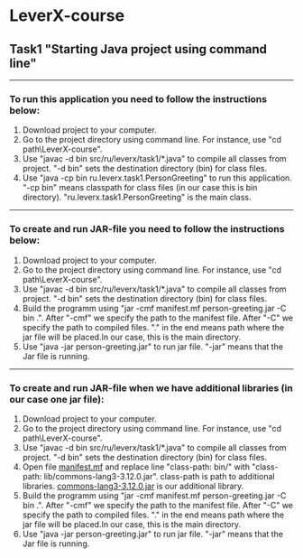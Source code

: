 # LeverX-course
## Task1 "Starting Java project using command line"
---
### To run this application you need to follow the instructions below:
1. Download project to your computer.
2. Go to the project directory using command line. For instance, use "cd path\LeverX-course".
3. Use "javac -d bin src/ru/leverx/task1/*.java" to compile all classes from project. "-d bin" sets the destination directory (bin) for class files.
4. Use "java -cp bin ru.leverx.task1.PersonGreeting" to run this application. "-cp bin" means classpath for class files (in our case this is bin directory). "ru.leverx.task1.PersonGreeting" is the main class.
---
### To create and run JAR-file you need to follow the instructions below:
1. Download project to your computer.
2. Go to the project directory using command line. For instance, use "cd path\LeverX-course".
3. Use "javac -d bin src/ru/leverx/task1/*.java" to compile all classes from project. "-d bin" sets the destination directory (bin) for class files.
4. Build the programm using "jar -cmf manifest.mf person-greeting.jar -C bin .". After "-cmf" we specify the path to the manifest file. After "-C" we specify the path to compiled files. "." in the end means path where the jar file will be placed.In our case, this is the main directory.
5. Use "java -jar person-greeting.jar" to run jar file. "-jar" means that the Jar file is running.
---
### To create and run JAR-file when we have additional libraries (in our case one jar file):
1. Download project to your computer.
2. Go to the project directory using command line. For instance, use "cd path\LeverX-course".
3. Use "javac -d bin src/ru/leverx/task1/*.java" to compile all classes from project. "-d bin" sets the destination directory (bin) for class files.
4. Open file [manifest.mf](manifest.mf) and replace line "class-path: bin/" with "class-path: lib/commons-lang3-3.12.0.jar". class-path is path to additional libraries. [commons-lang3-3.12.0.jar](lib/commons-lang3-3.12.0.jar) is our additional library.
5. Build the programm using "jar -cmf manifest.mf person-greeting.jar -C bin .". After "-cmf" we specify the path to the manifest file. After "-C" we specify the path to compiled files. "." in the end means path where the jar file will be placed.In our case, this is the main directory.
6. Use "java -jar person-greeting.jar" to run jar file. "-jar" means that the Jar file is running.
